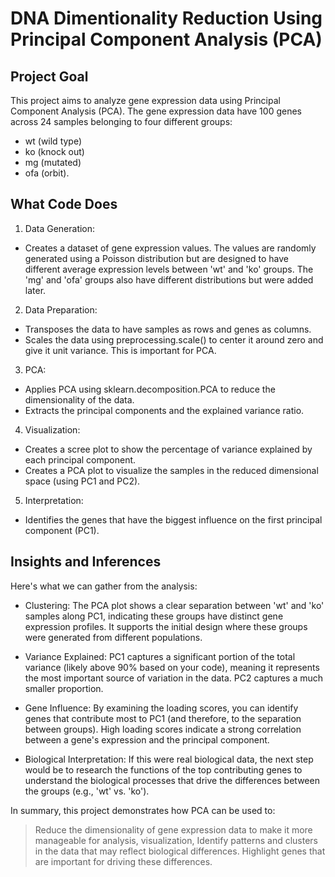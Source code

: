 
# DNA Dimentionality Reduction Using Principal Component Analysis (PCA)

## Project Goal
This project aims to analyze gene expression data using Principal Component Analysis (PCA). The gene expression data have 100 genes across 24 samples belonging to four different groups: 
- wt (wild type)
- ko (knock out) 
- mg (mutated)
- ofa (orbit).

## What Code Does
1. Data Generation:
- Creates a dataset of gene expression values. The values are randomly generated using a Poisson distribution but are designed to have different average expression levels between 'wt' and 'ko' groups. The 'mg' and 'ofa' groups also have different distributions but were added later.

2. Data Preparation:
- Transposes the data to have samples as rows and genes as columns.
- Scales the data using preprocessing.scale() to center it around zero and give it unit variance. This is important for PCA.
3. PCA:
- Applies PCA using sklearn.decomposition.PCA to reduce the dimensionality of the data.
- Extracts the principal components and the explained variance ratio.

4. Visualization:
- Creates a scree plot to show the percentage of variance explained by each principal component.
- Creates a PCA plot to visualize the samples in the reduced dimensional space (using PC1 and PC2).

5. Interpretation:
- Identifies the genes that have the biggest influence on the first principal component (PC1).

## Insights and Inferences
Here's what we can gather from the analysis:

- Clustering: The PCA plot shows a clear separation between 'wt' and 'ko' samples along PC1, indicating these groups have distinct gene expression profiles. It supports the initial design where these groups were generated from different populations.

- Variance Explained: PC1 captures a significant portion of the total variance (likely above 90% based on your code), meaning it represents the most important source of variation in the data. PC2 captures a much smaller proportion.

- Gene Influence: By examining the loading scores, you can identify genes that contribute most to PC1 (and therefore, to the separation between groups). High loading scores indicate a strong correlation between a gene's expression and the principal component.

- Biological Interpretation: If this were real biological data, the next step would be to research the functions of the top contributing genes to understand the biological processes that drive the differences between the groups (e.g., 'wt' vs. 'ko').

In summary, this project demonstrates how PCA can be used to:

> Reduce the dimensionality of gene expression data to make it more manageable for analysis, visualization, Identify patterns and clusters in the data that may reflect biological differences. Highlight genes that are important for driving these differences.





